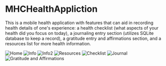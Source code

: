 # MHCHealthAppliction

This is a mobile health application with features that can aid in recording health details of one's experience: a health checklist 
(what aspects of your health did you focus on today), a journaling entry section (utilizes SQLite database to keep a record), 
a gratitude entry and affirmations section, and a resources list for more health information.

![Home](https://drive.google.com/open?id=1Y4RukvginS7_PNkHxPfhfrUVmkyzXN6u)
![Info](https://drive.google.com/open?id=1kXXbjOk55yf6BLOnVOMDMoTjqsDxPLCP)
![Info2](https://drive.google.com/open?id=14cv0XYYhHHZEIlVBonzkQhl6uW_B8ImX)
![Resources](https://drive.google.com/open?id=1kDLwps3yZgGApDhw4Oyp0XqTqlmY8pPY)
![Checklist](https://drive.google.com/open?id=1pofAFTRaSWG6qy4z2omRa6BS8ldw7bTl)
![Journal](https://drive.google.com/open?id=11xpJ8bUngn9S7YlihSW3kKT-XTxhr3X9)
![Gratitude and Affirmations](https://drive.google.com/open?id=13lxdGADCQo0C5eIcgk4qOr5vpI5F-nE6)
